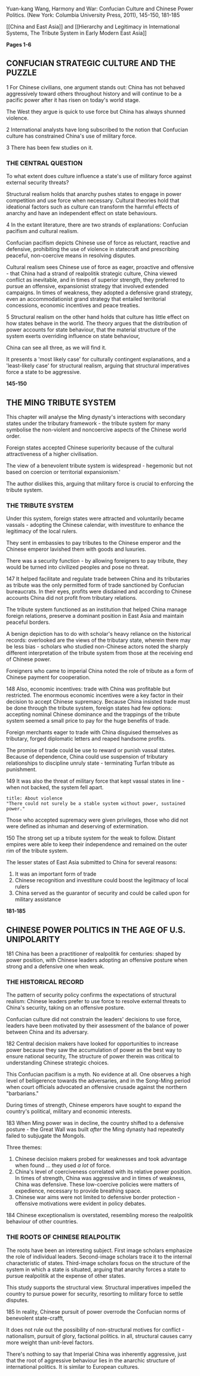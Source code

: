 Yuan-kang Wang, Harmony and War: Confucian Culture and Chinese Power Politics. (New
York: Columbia University Press, 2011), 145-150, 181-185

[[China and East Asia]] and [[Hierarchy and Legitimacy in International Systems, The Tribute System in Early Modern East Asia]]


**Pages 1-6**

## CONFUCIAN STRATEGIC CULTURE AND THE PUZZLE

1 For Chinese civilians, one argument stands out: China has not behaved aggressively toward others throughout history and will continue to be a pacific power after it has risen on today's world stage.

The West they argue is quick to use force but China has always shunned violence.

2 International analysts have long subscribed to the notion that Confucian culture has constrained China's use of military force.

3 There has been few studies on it.

### THE CENTRAL QUESTION

To what extent does culture influence a state's use of military force against external security threats?

Structural realism holds that anarchy pushes states to engage in power competition and use force when necessary. Cultural theories hold that ideational factors such as culture can transform the harmful effects of anarchy and have an independent effect on state behaviours.

4 In the extant literature, there are two strands of explanations: Confucian pacifism and cultural realism.

Confucian pacifism depicts Chinese use of force as reluctant, reactive and defensive, prohibiting the use of violence in statecraft and prescribing peaceful, non-coercive means in resolving disputes.

Cultural realism sees Chinese use of force as eager, proactive and offensive - that China had a strand of realpolitik strategic culture, China viewed conflict as inevitable, and in times of superior strength, they preferred to pursue an offensive, expansionist strategy that involved extended campaigns. In times of weakness, they adopted a defensive grand strategy, even an accommodationist grand strategy that entailed territorial concessions, economic incentives and peace treaties.

5 Structural realism on the other hand holds that culture has little effect on how states behave in the world. The theory argues that the distribution of power accounts for state behaviour, that the material structure of the system exerts overriding influence on state behaviour,

China can see all three, as we will find it.

It presents a 'most likely case' for culturally contingent explanations, and a 'least-likely case' for structural realism, arguing that structural imperatives force a state to be aggressive.


**145-150**
## THE MING TRIBUTE SYSTEM

This chapter will analyse the Ming dynasty's interactions with secondary states under the tributary framework - the tribute system for many symbolise the non-violent and noncoercive aspects of the Chinese world order.

Foreign states accepted Chinese superiority because of the cultural attractiveness of a higher civilisation.

The view of a benevolent tribute system is widespread - hegemonic but not based on coercion or territorial expansionism.'

The author dislikes this, arguing that military force is crucial to enforcing the tribute system.

### THE TRIBUTE SYSTEM

Under this system, foreign states were attracted and voluntarily became vassals - adopting the Chinese calendar, with investiture to enhance the legitimacy of the local rulers.

They sent in embassies to pay tributes to the Chinese emperor and the Chinese emperor lavished them with goods and luxuries.

There was a security function - by allowing foreigners to pay tribute, they would be turned into civilized peoples and pose no threat.

147 It helped facilitate and regulate trade between China and its tributaries as tribute was the only permitted form of trade sanctioned by Confucian bureaucrats. In their eyes, profits were disdained and according to Chinese accounts China did not profit from tributary relations.

The tribute system functioned as an institution that helped China manage foreign relations, preserve a dominant position in East Asia and maintain peaceful borders.

A benign depiction has to do with scholar's heavy reliance on the historical records: overlooked are the views of the tributary state, wherein there may be less bias - scholars who studied non-Chinese actors noted the sharply different interpretation of the tribute system from those at the receiving end of Chinese power.

Foreigners who came to imperial China noted the role of tribute as a form of Chinese payment for cooperation.

148 Also, economic incentives: trade with China was profitable  but restricted. The enormous economic incentives were a key factor in their decision to accept Chinese supremacy. Because China insisted trade must be done through the tribute system, foreign states had few options: accepting nominal Chinese dominance and the trappings of the tribute system seemed a small price to pay for the huge benefits of trade.

Foreign merchants eager to trade with China disguised themselves as tributary, forged diplomatic letters and reaped handsome profits.

The promise of trade could be use to reward or punish vassal states. Because of dependence, China could use suspension of tributary relationships to discipline unruly state - terminating Turfan tribute as punishment.

149 It was also the threat of military force that kept vassal states in line - when not backed, the system fell apart.

```ad-quote
title: About violence
"There could not surely be a stable system without power, sustained power."

```

Those who accepted supremacy were given privileges, those who did not were defined as inhuman and deserving of extermination.

150 The strong set up a tribute system for the weak to follow. Distant empires were able to keep their independence and remained on the outer rim of the tribute system.

The lesser states of East Asia submitted to China for several reasons:
1. It was an important form of trade
2. Chinese recognition and investiture could boost the legiitmacy of local rulers
3. China served as the guarantor of security and could be called upon for military assistance


**181-185**

## CHINESE POWER POLITICS IN THE AGE OF U.S. UNIPOLARITY

181 China has been a practitioner of realpolitik for centuries: shaped by power position, with Chinese leaders adopting an offensive posture when strong and a defensive one when weak.

### THE HISTORICAL RECORD
The pattern of security policy confirms the expectations of structural realism: Chinese leaders prefer to use force to resolve external threats to China's security, taking on an offensive posture.

Confucian culture did not constrain the leaders' decisions to use force, leaders have been motivated by their assessment of the balance of power between China and its adversary.

182 Central decision makers have looked for opportunities to increase power because they saw the accumulation of power as the best way to ensure national security, The structure of power therein was critical to understanding Chinese strategic choices.

This Confucian pacifism is a myth. No evidence at all. One observes a high level of belligerence towards the adversaries, and in the Song-Ming period when court officials advocated an offensive crusade against the northern "barbarians."

During times of strength, Chinese emperors have sought to expand the country's political, military and economic interests.

183 When Ming power was in decline, the country shifted to a defensive posture - the Great Wall was built *after* the Ming dynasty had repeatedly failed to subjugate the Mongols.

Three themes:
1. Chinese decision makers probed for weaknesses and took advantage when found ... they used *a lot* of force.
2. China's level of coerciveness correlated with its relative power position. In times of strength, China was aggressive and in times of weakness, China was defensive. These low-coercive policies were matters of expedience, necessary to provide breathing space.
3. Chinese war aims were not limited to defensive border protection - offensive motivations were evident in policy debates.

184 Chinese exceptionalism is overstated, resembling moreso the realpolitik behaviour of other countries.

### THE ROOTS OF CHINESE REALPOLITIK

The roots have been an interesting subject.
First image scholars emphasize the role of individual leaders.
Second-image scholars trace it to the internal characteristic of states.
Third-image scholars focus on the structure of the system in which a state is situated, arguing that anarchy forces a state to pursue realpolitik at the expense of other states.

This study supports the structural view. Structural imperatives impelled the country to pursue power for security, resorting to military force to settle disputes.

185 In reality, Chinese pursuit of power overrode the Confucian norms of benevolent state-crafft,

It does not rule out the possibility of non-structural motives for conflict - nationalism, pursuit of glory, factional politics. in all, structural causes carry more weight than unit-level factors.

There's nothing to say that Imperial China was inherently aggressive, just that the root of aggressive behaviour lies in the anarchic structure of international politics. It is similar to European cultures.